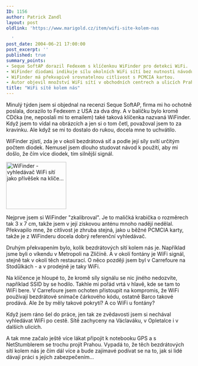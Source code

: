 ```yaml
---
ID: 1156
author: Patrick Zandl
layout: post
oldlink: 'https://www.marigold.cz/item/wifi-site-kolem-nas

  '
post_date: 2004-06-21 17:00:00
post_excerpt: ''
published: true
summary_points:
- Seque SoftAP dorazil Fedexem s klíčenkou WiFinder pro detekci WiFi.
- WiFinder diodami indikuje sílu okolních WiFi sítí bez nutnosti návodu.
- WiFinder má překvapivě srovnatelnou citlivost s PCMCIA kartou.
- Autor objevil množství WiFi sítí v obchodních centrech a ulicích Prahy.
title: "WiFi sítě kolem nás"
---
```


<p>
Minulý týden jsem si objednal na recenzi Seque SoftAP, firma mi ho ochotně poslala, dorazilo to Fedexem z USA za dva dny. A v balíčku bylo kromě CDčka (ne, neposlali mi to emailem) také taková klíčenka nazvaná WiFinder. Když jsem to vídal na obrázcích a jen si o tom četl, považoval jsem to za kravinku. Ale když se mi to dostalo do rukou, docela mne to uchvátilo. </p>

<p>
WiFinder zjistí, zda je v okolí bezdrátová síť a podle její síly svítí určitým počtem diodek. Nemusel jsem dlouho studovat návod k použití, aby mi došlo, že čím více diodek, tím silnější signál. </p>

<div class="leftbox"><img src="/wp-content/uploads/20040621-wifinder.gif" alt="WiFinder - vyhledávač WiFi sítí jako přívěšek na klíče..." width="163" height="128" /></div>
<p>
Nejprve jsem si WiFinder "zkalibroval". Je to maličká krabička o rozměrech tak 3 x 7 cm, takže jsem v její ziskovou anténu mnoho nadějí nedělal. Překvapilo mne, že citlivost je zhruba stejná, jako u běžné PCMCIA karty, takže je z WiFinderu docela dobrý referenční vyhledávač. </p>

<p>
Druhým překvapením bylo, kolik bezdrátových sítí kolem nás je. Například jsme byli o víkendu v Metropoli na Zličíně. A v okolí fontány je WiFi signál, stejně tak v okolí těch restaurací. O něco později jsem byl v Carrefoure na Stodůlkách - a v prodejně je taky WiFi. </p>

<p>
Na klíčence je hloupé to, že kromě síly signálu se nic jiného nedozvíte, například SSID by se hodilo. Takhle mi pořád vrtá v hlavě, kde se tam to WiFi bere. V Carrefoure jsem ochoten přistoupit na kompromis, že WiFi používají bezdrátové snímače čárkového kódu, ostatně Barco takové prodává. Ale že by měly takové pokrytí? A co WiFi u fontány?</p>

<p>
Když jsem ráno šel do práce, jen tak ze zvědavosti jsem si nechával vyhledávat WiFi po cestě. Sítě zachyceny na Václaváku, v Opletalce i v dalších ulicích. </p>

<p>
A tak mne začalo ještě více lákat připojit k notebooku GPS a s NetStumblerem se trochu projít Prahou. Vypadá to, že těch bezdrátových sítí kolem nás je čím dál více a bude zajímavé podívat se na to, jak si lidé dávají práci s jejich zabezpečením...
</p>